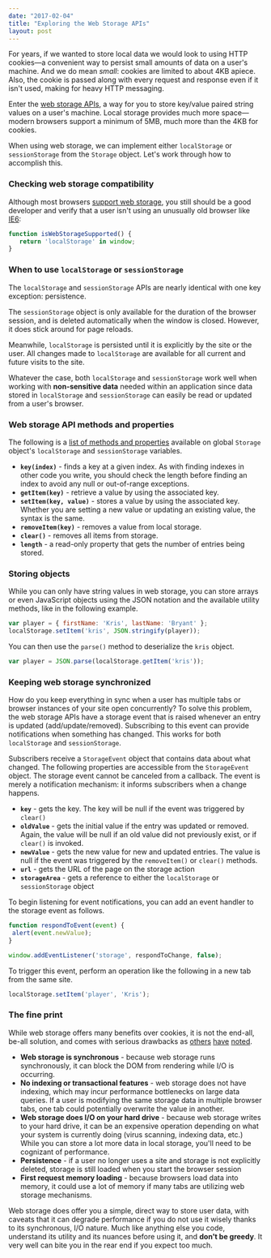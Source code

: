 ```yaml
---
date: "2017-02-04"
title: "Exploring the Web Storage APIs"
layout: post
---
```


For years, if we wanted to store local data we would look to using HTTP cookies—a convenient way to persist small amounts of data on a user's machine. And we do mean *small*: cookies are limited to about 4KB apiece. Also, the cookie is passed along with every request and response even if it isn't used, making for heavy HTTP messaging.

Enter the [web storage APIs](https://www.w3.org/TR/webstorage/), a way for you to store key/value paired string values on a user's machine. Local storage provides much more space—modern browsers support a minimum of 5MB, much more than the 4KB for cookies.

When using web storage, we can implement either `localStorage` or `sessionStorage` from the `Storage` object. Let's work through how to accomplish this.

### Checking web storage compatibility ###

Although most browsers [support web storage](http://caniuse.com/#feat=namevalue-storage), you still should be a good developer and verify that a user isn't using an unusually old browser like [IE6](http://www.saveie6.com/):

```javascript
function isWebStorageSupported() {
   return 'localStorage' in window;
}
```

### When to use `localStorage` or `sessionStorage` ###

The `localStorage` and `sessionStorage` APIs are nearly identical with one key exception: persistence.

The `sessionStorage` object is only available for the duration of the browser session, and is deleted automatically when the window is closed. However, it does stick around for page reloads.

Meanwhile, `localStorage` is persisted until it is explicitly by the site or the user. All changes made to `localStorage` are available for all current and future visits to the site.

Whatever the case, both `localStorage` and `sessionStorage` work well when working with **non-sensitive data** needed within an application since data stored in `localStorage` and `sessionStorage` can easily be read or updated from a user's browser.

### Web storage API methods and properties ###

The following is a [list of methods and properties](https://developer.mozilla.org/en-US/docs/Web/API/Storage) available on global `Storage` object's `localStorage` and `sessionStorage` variables.

* **`key(index)`** - finds a key at a given index. As with finding indexes in other code you write, you should check the length before finding an index to avoid any null or out-of-range exceptions.
* **`getItem(key)`** - retrieve a value by using the associated key.
* **`setItem(key, value)`** - stores a value by using the associated key. Whether you are setting a new value or updating an existing value, the syntax is the same.
* **`removeItem(key)`** - removes a value from local storage.
* **`clear()`** - removes all items from storage.
* **`length`** - a read-only property that gets the number of entries being stored.

### Storing objects ###

While you can only have string values in web storage, you can store arrays or even JavaScript objects using the JSON notation and the available utility methods, like in the following example.

```javascript
var player = { firstName: 'Kris', lastName: 'Bryant' };
localStorage.setItem('kris', JSON.stringify(player));
```

You can then use the `parse()` method to deserialize the `kris` object.

```javascript
var player = JSON.parse(localStorage.getItem('kris'));
```

### Keeping web storage synchronized ###

How do you keep everything in sync when a user has multiple tabs or browser instances of your site open concurrently? To solve this problem, the web storage APIs have a storage event that is raised whenever an entry is updated (add/update/removed). Subscribing to this event can provide notifications when something has changed. This works for both `localStorage` and `sessionStorage`.

Subscribers receive a `StorageEvent` object that contains data about what changed. The following properties are accessible from the `StorageEvent` object. The storage event cannot be canceled from a callback. The event is merely a notification mechanism: it informs subscribers when a change happens.

* **`key`** - gets the key. The key will be null if the event was triggered by `clear()`
* **`oldValue`** - gets the initial value if the entry was updated or removed. Again, the value will be null if an old value did not previously exist, or if `clear()` is invoked.
* **`newValue`** - gets the new value for new and updated entries. The value is null if the event was triggered by the `removeItem()` or `clear()` methods.
* **`url`** - gets the URL of the page on the storage action
* **`storageArea`** - gets a reference to either the `localStorage` or `sessionStorage` object

To begin listening for event notifications, you can add an event handler to the storage event as follows.

```javascript
function respondToEvent(event) {
 alert(event.newValue);
}

window.addEventListener('storage', respondToChange, false);
```

To trigger this event, perform an operation like the following in a new tab from the same site.

```javascript
localStorage.setItem('player', 'Kris');
```

### The fine print ###

While web storage offers many benefits over cookies, it is not the end-all, be-all solution, and comes with serious drawbacks as [others](https://hacks.mozilla.org/2012/03/there-is-no-simple-solution-for-local-storage/) [have](https://blog.mozilla.com/tglek/2012/02/22/psa-dom-local-storage-considered-harmful/) [noted](http://webreflection.blogspot.com/2012/03/whats-localstorage-about.html).

* **Web storage is synchronous** - because web storage runs synchronously, it can block the DOM from rendering while I/O is occurring.
* **No indexing or transactional features** - web storage does not have indexing, which may incur performance bottlenecks on large data queries. If a user is modifying the same storage data in multiple browser tabs, one tab could potentially overwrite the value in another.
* **Web storage does I/O on your hard drive** - because web storage writes to your hard drive, it can be an expensive operation depending on what your system is currently doing (virus scanning, indexing data, etc.) While you can store a lot more data in local storage, you'll need to be cognizant of performance.
* **Persistence** - if a user no longer uses a site and storage is not explicitly deleted, storage is still loaded when you start the browser session
* **First request memory loading** - because browsers load data into memory, it could use a lot of memory if many tabs are utilizing web storage mechanisms.

Web storage does offer you a simple, direct way to store user data, with caveats that it can degrade performance if you do not use it wisely thanks to its synchronous, I/O nature. Much like anything else you code, understand its utility and its nuances before using it, and **don't be greedy**. It very well can bite you in the rear end if you expect too much.

